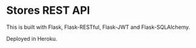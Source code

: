 # Stores REST API

This is built with Flask, Flask-RESTful, Flask-JWT and Flask-SQLAlchemy.

Deployed in Heroku. 